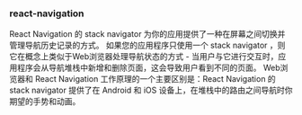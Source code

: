 ### react-navigation

React Navigation 的 stack navigator 为你的应用提供了一种在屏幕之间切换并管理导航历史记录的方式。 如果您的应用程序只使用一个 stack navigator ，则它在概念上类似于Web浏览器处理导航状态的方式 - 当用户与它进行交互时，应用程序会从导航堆栈中新增和删除页面，这会导致用户看到不同的页面。 Web浏览器和 React Navigation 工作原理的一个主要区别是：React Navigation 的 stack navigator 提供了在 Android 和 iOS 设备上，在堆栈中的路由之间导航时你期望的手势和动画。